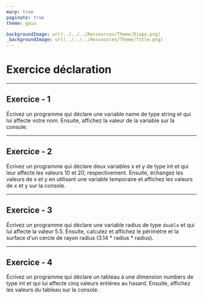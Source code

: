 ```yaml
---
marp: true
paginate: true
theme: gaia

backgroundImage: url(../../../Ressources/Theme/Diapo.png)
_backgroundImage: url(../../../Ressources/Theme/Title.png)
---
```


<link href="../../../Ressources/Theme/CSS/theme.css" rel="stylesheet">

<!-- _backgroundImage: url(../../../Ressources/Theme/Title.png) -->

# Exercice déclaration

---

## Exercice - 1

Écrivez un programme qui déclare une variable name de type string et qui lui affecte votre nom. Ensuite, affichez la valeur de la variable sur la console.


---

## Exercice - 2

Écrivez un programme qui déclare deux variables x et y de type int et qui leur affecte les valeurs 10 et 20, respectivement. 
Ensuite, échangez les valeurs de x et y en utilisant une variable temporaire et affichez les valeurs de x et y sur la console.

---

## Exercice - 3

Écrivez un programme qui déclare une variable radius de type `double` et qui lui affecte la valeur 5.5.
Ensuite, calculez et affichez le périmètre et la surface d'un cercle de rayon radius (3.14 * radius * radius).

---

## Exercice - 4

Écrivez un programme qui déclare un tableau à une dimension numbers de type int et qui lui affecte cinq valeurs entières au hasard.
Ensuite, affichez les valeurs du tableau sur la console.
